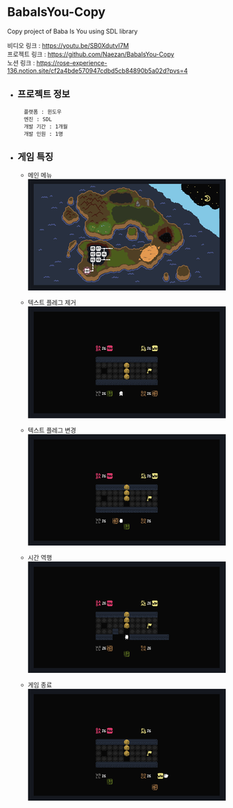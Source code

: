 # BabaIsYou-Copy
Copy project of Baba Is You using SDL library

비디오 링크 : https://youtu.be/SB0XdutvI7M  
프로젝트 링크 : https://github.com/Naezan/BabaIsYou-Copy  
노션 링크 : https://rose-experience-136.notion.site/cf2a4bde570947cdbd5cb84890b5a02d?pvs=4  

- 프로젝트 정보
  - 
  ```shell
    플랫폼 : 윈도우
    엔진 : SDL
    개발 기간 : 1개월
    개발 인원 : 1명
  ```

- 게임 특징
  - 
   - 메인 메뉴  
   ![Enter](https://github.com/Naezan/BabaIsYou-Copy/blob/main/img/Enter.gif?raw=true)

   - 텍스트 플레그 제거  
    ![ChangeText1](https://github.com/Naezan/BabaIsYou-Copy/blob/main/img/ChangeText1.gif?raw=true)

   - 텍스트 플레그 변경  
    ![ChangeText2](https://github.com/Naezan/BabaIsYou-Copy/blob/main/img/ChangeText2.gif?raw=true)

   - 시간 역행  
    ![ReverseTime](https://github.com/Naezan/BabaIsYou-Copy/blob/main/img/ReverseTime.gif?raw=true)

   - 게임 종료  
    ![EndGame](https://github.com/Naezan/BabaIsYou-Copy/blob/main/img/EndGame.gif?raw=true)
